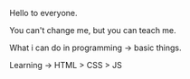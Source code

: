 Hello to everyone.

You can't change me, but you can teach me.

What i can do in programming -> basic things.

Learning -> HTML > CSS > JS

<!---
brusherr/brusherr is a ✨ special ✨ repository because its `README.md` (this file) appears on your GitHub profile.
You can click the Preview link to take a look at your changes.
--->
